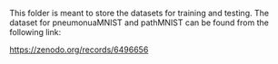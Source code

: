 This folder is meant to store the datasets for training and testing. The dataset for pneumonuaMNIST and pathMNIST can be found from the following link:

https://zenodo.org/records/6496656